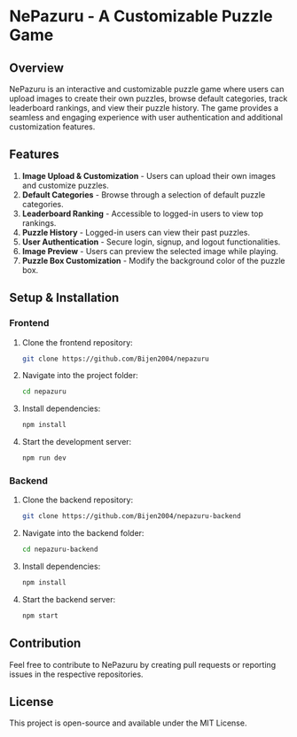 # NePazuru - A Customizable Puzzle Game

## Overview
NePazuru is an interactive and customizable puzzle game where users can upload images to create their own puzzles, browse default categories, track leaderboard rankings, and view their puzzle history. The game provides a seamless and engaging experience with user authentication and additional customization features.

## Features
1. **Image Upload & Customization** - Users can upload their own images and customize puzzles.
2. **Default Categories** - Browse through a selection of default puzzle categories.
3. **Leaderboard Ranking** - Accessible to logged-in users to view top rankings.
4. **Puzzle History** - Logged-in users can view their past puzzles.
5. **User Authentication** - Secure login, signup, and logout functionalities.
6. **Image Preview** - Users can preview the selected image while playing.
7. **Puzzle Box Customization** - Modify the background color of the puzzle box.

## Setup & Installation

### Frontend
1. Clone the frontend repository:
   ```sh
   git clone https://github.com/Bijen2004/nepazuru
   ```
2. Navigate into the project folder:
   ```sh
   cd nepazuru
   ```
3. Install dependencies:
   ```sh
   npm install
   ```
4. Start the development server:
   ```sh
   npm run dev
   ```

### Backend
1. Clone the backend repository:
   ```sh
   git clone https://github.com/Bijen2004/nepazuru-backend
   ```
2. Navigate into the backend folder:
   ```sh
   cd nepazuru-backend
   ```
3. Install dependencies:
   ```sh
   npm install
   ```
4. Start the backend server:
   ```sh
   npm start
   ```

## Contribution
Feel free to contribute to NePazuru by creating pull requests or reporting issues in the respective repositories.

## License
This project is open-source and available under the MIT License.

